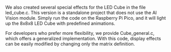 We also created several special effects for the LED Cube in the file led_cube.c.
This version is a standalone project that does not use the AI Vision module.
Simply run the code on the Raspberry Pi Pico, and it will light up the 8x8x8 LED Cube with predefined animations.

For developers who prefer more flexibility, we provide Cube_general.c, which offers a generalized implementation.
With this code, display effects can be easily modified by changing only the matrix definition.
